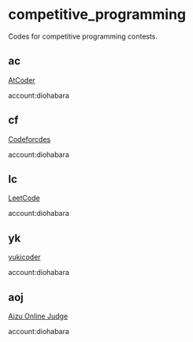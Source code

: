 # competitive_programming

Codes for competitive programming contests.

## ac
[AtCoder](https://atcoder.jp)

account:diohabara

## cf
[Codeforcdes](http://codeforces.com)

account:diohabara

## lc
[LeetCode](https://leetcode.com/)

account:diohabara

## yk
[yukicoder](https://yukicoder.me)

account:diohabara

## aoj
[Aizu Online Judge](https://onlinejudge.u-aizu.ac.jp)

account:diohabara
